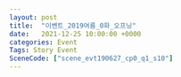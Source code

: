 ```yaml
---
layout: post
title:  "이벤트_2019여름_0화_오프닝"
date:   2021-12-25 10:00:00 +0000
categories: Event
Tags: Story Event
SceneCode: ["scene_evt190627_cp0_q1_s10"]
---
```

